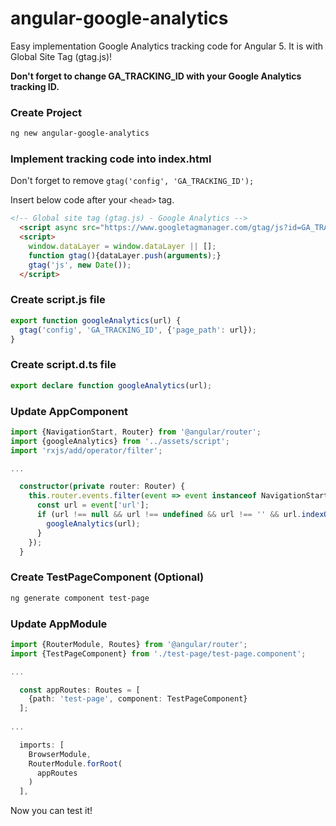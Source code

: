 # angular-google-analytics
Easy implementation Google Analytics tracking code for Angular 5. It is with Global Site Tag (gtag.js)!

**Don't forget to change GA_TRACKING_ID with your Google Analytics tracking ID.**

### Create Project 

```sh
ng new angular-google-analytics
```

### Implement tracking code into index.html

Don't forget to remove  ``` gtag('config', 'GA_TRACKING_ID'); ```

Insert below code after your ```<head>``` tag.

```html
<!-- Global site tag (gtag.js) - Google Analytics -->
  <script async src="https://www.googletagmanager.com/gtag/js?id=GA_TRACKING_ID"></script>
  <script>
    window.dataLayer = window.dataLayer || [];
    function gtag(){dataLayer.push(arguments);}
    gtag('js', new Date());
  </script>
```

### Create script.js file

```javascript
export function googleAnalytics(url) {
  gtag('config', 'GA_TRACKING_ID', {'page_path': url});
}
```

### Create script.d.ts file

```typescript
export declare function googleAnalytics(url);
```

### Update AppComponent

```typescript
import {NavigationStart, Router} from '@angular/router';
import {googleAnalytics} from '../assets/script';
import 'rxjs/add/operator/filter';

...

  constructor(private router: Router) {
    this.router.events.filter(event => event instanceof NavigationStart).subscribe(event => {
      const url = event['url'];
      if (url !== null && url !== undefined && url !== '' && url.indexOf('null') < 0) {
        googleAnalytics(url);
      }
    });
  }
```

### Create TestPageComponent (Optional) 

```sh
ng generate component test-page
```

### Update AppModule

```typescript
import {RouterModule, Routes} from '@angular/router';
import {TestPageComponent} from './test-page/test-page.component';

...

  const appRoutes: Routes = [
    {path: 'test-page', component: TestPageComponent}
  ];
  
...

  imports: [
    BrowserModule,
    RouterModule.forRoot(
      appRoutes
    )
  ],
```

Now you can test it!
